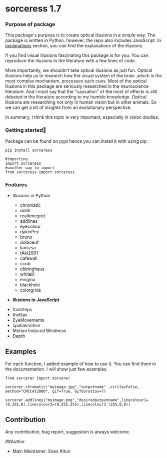 # sorceress 1.7

### Purpose of package

This package's purpose is to create optical illusions in a simple way. The package is written in Python. however, the repo also includes JavaScript. In [explanations](https://altunenes.github.io/sorceress/explanations%20of%20illusions/) section, you can find the explanations of the illusions.

If you find visual illusions fascinating this package is for you. You can reproduce the illusions in the literature with a few lines of code.

More importantly, we shouldn't take optical illusions as just fun. Optical illusions help us to research how the visual system of the brain ,which is the most complex mechanism, processes such cues. Most of the optical illusions in this package are seriously researched in the neuroscience literature. And I must say that the "causation" of the most of effects is still debated in the literature according to my humble knowledge. Optical illusions are researching not only in human vision but in other animals. So we can get a lot of insights from an evolutionary perspective.

In summary, I think this topic is very important, especially in vision studies.

### Getting started🚀️

Package can be found on pypi hence you can install it with using pip.

```
pip install sorceress
```

```
#importing
import sorceress
#another way to import 
from sorceress import sorceress
```

### Features

+ Illusions in Python

  - chromatic
  - dotill
  - realtimegrid
  - addlines
  - eyecolour
  - dakinPex
  - bruno
  - dolboeuf
  - kanizsa
  - tAki2001
  - cafewall
  - ccob
  - ebbinghaus
  - whiteill
  - enigma
  - blackhole
  - colorgrids
+ **Illusions in JavaScript**

- footsteps
- thelilac
- EyeMovements
- spatialmotion
- Motion Induced Blindness
- Depth

## Examples

For each function, I added example of how to use it. You can find them in the documentation. I will show just few examples.

`from sorcerer import sorcerer `

`sorcerer.chromatic("myimage.jpg","outputname" ,circle=False, method="CMCCAT2000", gif=True, Gifduration=7)`

`sorcerer.addlines("myimage.png","desiredoutputname",linecolour1=(0,255,0),linecolour2=(0,255,255),linecolour3 (255,0,0))`

## Contribution

Any contribution, bug report, suggestion is always welcome.

##Author

+ Main Maintainer: Enes Altun

